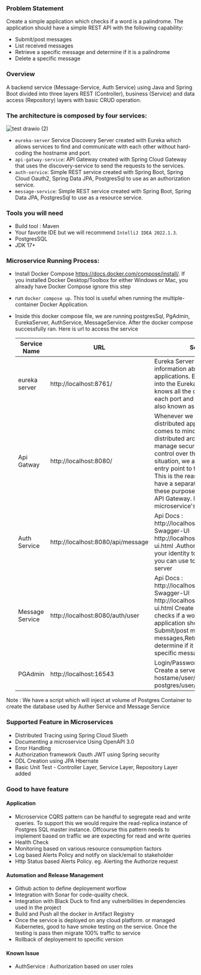 ### Problem Statement
Create a simple application which checks if a word is a palindrome. The application should have a simple REST API with the following capability:
- Submit/post messages
- List received messages
- Retrieve a specific message and determine if it is a palindrome
- Delete a specific message

### Overview
A backend service (Message-Service, Auth Service) using Java and Spring Boot divided into three layers REST (Controller), business (Service) and data access (Repository) layers with basic CRUD operation. 

### The architecture is composed by four services:

![test drawio (2)](https://user-images.githubusercontent.com/13719978/175897850-c3402d68-5c09-45d4-83fd-ea77d3f18a70.png)

* `eureka-server` Service Discovery Server created with Eureka which allows services to find and communicate with each
  other without hard-coding the hostname and port.
* `api-gatway-service`: API Gateway created with Spring Cloud Gateway that uses the discovery-service to send the
  requests to the services.
* `auth-service`: Simple REST service created with Spring Boot, Spring Cloud Oauth2, Spring Data JPA, PostgresSql to
  use as an authorization service.
* `message-service`: Simple REST service created with Spring Boot, Spring Data JPA, PostgresSql to use as a resource
  service.
  
### Tools you will need

* Build tool : Maven
* Your favorite IDE but we will recommend `IntelliJ IDEA 2022.1.3`.
* PostgresSQL
* JDK 17+


### Microservice Running Process:

- Install Docker Compose https://docs.docker.com/compose/install/. If you installed Docker Desktop/Toolbox for either Windows or Mac, you already have Docker Compose ignore this step
- run `docker compose up`. This tool is useful when running the multiple-container Docker Application.
- Inside this docker compose file, we are running postgresSql, PgAdmin, EurekaServer, AuthService, MessageService.
 After the docker compose successfully ran. Here is url to access the service
   
   Service Name | URL                                 | Service Description 
    --- |-------------------------------------| ---
   eureka server | http://localhost:8761/              | Eureka Server is an application that holds the information about all client-service applications. Every Micro service will register into the Eureka server and Eureka server knows all the client applications running on each port and IP address. Eureka Server is also known as Discovery Server
   Api Gatway | http://localhost:8080/              | Whenever we think of microservices and distributed applications, the first point that comes to mind is security.Obviously, in distributed architectures, it is really difficult to manage security as we do not have much control over the application. So in this situation, we always need to have a central entry point to this distributed architecture. This is the reason why, in microservices, we have a separate and dedicated layer for all these purposes. This layer is known as the API Gateway. It is an entry point for a microservice's architecture.
   Auth Service | http://localhost:8080/api/message   | Api Docs : http://localhost:8080/api/message/api-docs, Swagger-UI http://localhost:8080/api/message/swagger-ui.html .Authorization server to authenticate your identity to provide access_token, which you can use to request data from resource server
   Message Service | http://localhost:8080/auth/user     |Api Docs : http://localhost:8080//auth/user/api-docs, Swagger-UI http://localhost:8080//auth/user/swagger-ui.html Create a simple application which checks if a word is a palindrome. The application should following capabilities: Submit/post messages,List received messages,Retrieve a specific message and determine if it is a palindrome, Delete a specific message
   PGAdmin | http://localhost:16543     | Login/Password : test@gmail.com/test123. Create a server and use hostame/user/password : postgres/user/admin

Note : We have a script which will inject at volume of Postgres Container to create the database used by Auther Service and Message Service

### Supported Feature in Microservices
- Distributed Tracing using Spring Cloud Slueth
- Documenting a microservice Using OpenAPI 3.0 
- Error Handling
- Authorization framework Oauth JWT using Spring security
- DDL Creation using JPA Hbernate
- Basic Unit Test - Controller Layer, Service Layer, Repository Layer added
  
### Good to have feature

#### Application
- Microservice CQRS pattern can be handful to segregate read and write queries. To support this we would require the read-replica instance of Postgres SQL master instance. Offcourse this pattern needs to implement based on traffic we are expecting for read and write queries
- Health Check
- Monitoring based on various resource consumption factors
- Log based Alerts Policy and notify on slack/email to stakeholder
- Http Status based Alerts Policy. eg. Alerting the Authorize request

#### Automation and Release Management
- Github action to define deployement worflow
- Integration with Sonar for code-quality check.
- Integration with Black Duck to find any vulnerbilities in dependencies used in the project 
- Build and Push all the docker in Artifact Registry
- Once the service is deployed on any cloud platform. or managed Kubernetes, good to have smoke testing on the service. Once the testing is pass then migrate 100% traffic to service
- Rollback of deployement to specific version

#### Known Issue
- AuthService : Authorization based on user roles
